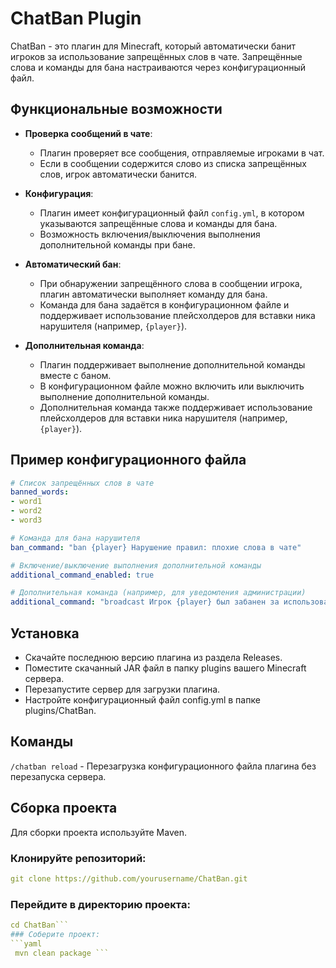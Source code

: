 # ChatBan Plugin

ChatBan - это плагин для Minecraft, который автоматически банит игроков за использование запрещённых слов в чате. Запрещённые слова и команды для бана настраиваются через конфигурационный файл.

## Функциональные возможности

- **Проверка сообщений в чате**:
  - Плагин проверяет все сообщения, отправляемые игроками в чат.
  - Если в сообщении содержится слово из списка запрещённых слов, игрок автоматически банится.

- **Конфигурация**:
  - Плагин имеет конфигурационный файл `config.yml`, в котором указываются запрещённые слова и команды для бана.
  - Возможность включения/выключения выполнения дополнительной команды при бане.

- **Автоматический бан**:
  - При обнаружении запрещённого слова в сообщении игрока, плагин автоматически выполняет команду для бана.
  - Команда для бана задаётся в конфигурационном файле и поддерживает использование плейсхолдеров для вставки ника нарушителя (например, `{player}`).

- **Дополнительная команда**:
  - Плагин поддерживает выполнение дополнительной команды вместе с баном.
  - В конфигурационном файле можно включить или выключить выполнение дополнительной команды.
  - Дополнительная команда также поддерживает использование плейсхолдеров для вставки ника нарушителя (например, `{player}`).

## Пример конфигурационного файла

```yaml
# Список запрещённых слов в чате
banned_words:
- word1
- word2
- word3

# Команда для бана нарушителя
ban_command: "ban {player} Нарушение правил: плохие слова в чате"

# Включение/выключение выполнения дополнительной команды
additional_command_enabled: true

# Дополнительная команда (например, для уведомления администрации)
additional_command: "broadcast Игрок {player} был забанен за использование запрещённых слов в чате"
```
## Установка
- Скачайте последнюю версию плагина из раздела Releases.
- Поместите скачанный JAR файл в папку plugins вашего Minecraft сервера.
- Перезапустите сервер для загрузки плагина.
- Настройте конфигурационный файл config.yml в папке plugins/ChatBan.

## Команды
`/chatban reload` - Перезагрузка конфигурационного файла плагина без перезапуска сервера.

## Сборка проекта
Для сборки проекта используйте Maven.
### Клонируйте репозиторий:
```yaml
git clone https://github.com/yourusername/ChatBan.git
```
### Перейдите в директорию проекта:
```yaml
cd ChatBan```
### Соберите проект:
```yaml
 mvn clean package ```
